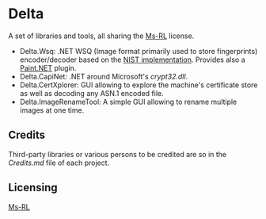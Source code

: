 Delta
=====

A set of libraries and tools, all sharing the [Ms-RL][msrl] license.
  
* Delta.Wsq: .NET WSQ (Image format primarily used to store fingerprints) encoder/decoder based on the [NIST implementation](http://www.nist.gov/itl/iad/ig/nbis.cfm). Provides also a [Paint.NET](http://www.getpaint.net/) plugin.
* Delta.CapiNet: .NET around Microsoft's _crypt32.dll_.
* Delta.CertXplorer: GUI allowing to explore the machine's certificate store as well as decoding any ASN.1 encoded file.
* Delta.ImageRenameTool: A simple GUI allowing to rename multiple images at one time.

Credits
-------
Third-party libraries or various persons to be credited are so in the _Credits.md_ file of each project.

Licensing
---------
[Ms-RL][msrl]

  [msrl]: License.md "MS-RL License"